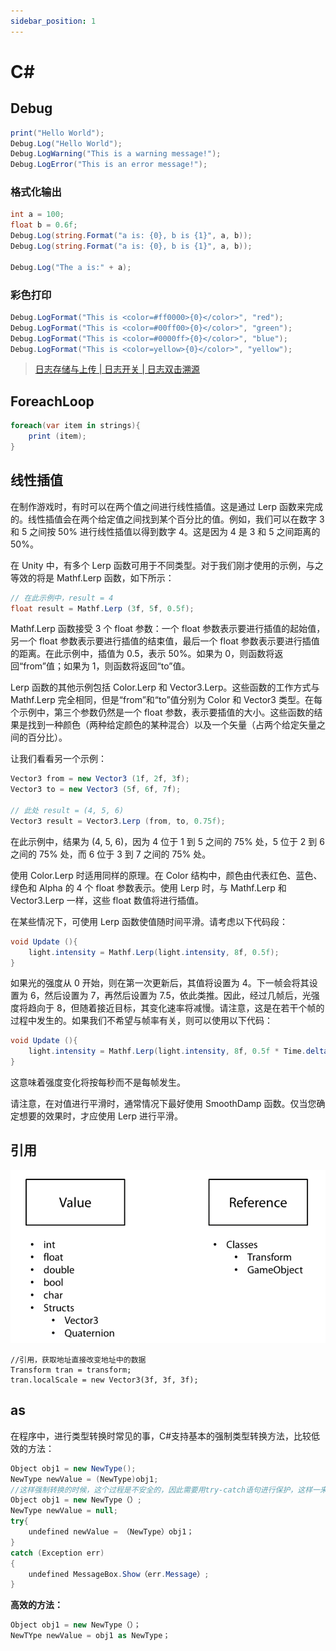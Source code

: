 ```yaml
---
sidebar_position: 1
---
```


# C#

## Debug

```c#
print("Hello World");
Debug.Log("Hello World");
Debug.LogWarning("This is a warning message!");
Debug.LogError("This is an error message!");
```

### 格式化输出

```c#
int a = 100;
float b = 0.6f;
Debug.Log(string.Format("a is: {0}, b is {1}", a, b));
Debug.Log(string.Format("a is: {0}, b is {1}", a, b));

Debug.Log("The a is:" + a);
```

### 彩色打印

```c#
Debug.LogFormat("This is <color=#ff0000>{0}</color>", "red");
Debug.LogFormat("This is <color=#00ff00>{0}</color>", "green");
Debug.LogFormat("This is <color=#0000ff>{0}</color>", "blue");
Debug.LogFormat("This is <color=yellow>{0}</color>", "yellow");
```

> [日志存储与上传 | 日志开关 | 日志双击溯源](https://blog.csdn.net/linxinfa/article/details/119280053)

## ForeachLoop

```c#
foreach(var item in strings){
    print (item);
}
```

## 线性插值

在制作游戏时，有时可以在两个值之间进行线性插值。这是通过 Lerp 函数来完成的。线性插值会在两个给定值之间找到某个百分比的值。例如，我们可以在数字 3 和 5 之间按 50% 进行线性插值以得到数字 4。这是因为 4 是 3 和 5 之间距离的 50%。

在 Unity 中，有多个 Lerp 函数可用于不同类型。对于我们刚才使用的示例，与之等效的将是 Mathf.Lerp 函数，如下所示：

```c#
// 在此示例中，result = 4
float result = Mathf.Lerp (3f, 5f, 0.5f);
```

Mathf.Lerp 函数接受 3 个 float 参数：一个 float 参数表示要进行插值的起始值，另一个 float 参数表示要进行插值的结束值，最后一个 float 参数表示要进行插值的距离。在此示例中，插值为 0.5，表示 50%。如果为 0，则函数将返回“from”值；如果为 1，则函数将返回“to”值。

Lerp 函数的其他示例包括 Color.Lerp 和 Vector3.Lerp。这些函数的工作方式与 Mathf.Lerp 完全相同，但是“from”和“to”值分别为 Color 和 Vector3 类型。在每个示例中，第三个参数仍然是一个 float 参数，表示要插值的大小。这些函数的结果是找到一种颜色（两种给定颜色的某种混合）以及一个矢量（占两个给定矢量之间的百分比）。

让我们看看另一个示例：

```c#
Vector3 from = new Vector3 (1f, 2f, 3f);
Vector3 to = new Vector3 (5f, 6f, 7f);

// 此处 result = (4, 5, 6)
Vector3 result = Vector3.Lerp (from, to, 0.75f);
```

在此示例中，结果为 (4, 5, 6)，因为 4 位于 1 到 5 之间的 75% 处，5 位于 2 到 6 之间的 75% 处，而 6 位于 3 到 7 之间的 75% 处。

使用 Color.Lerp 时适用同样的原理。在 Color 结构中，颜色由代表红色、蓝色、绿色和 Alpha 的 4 个 float 参数表示。使用 Lerp 时，与 Mathf.Lerp 和 Vector3.Lerp 一样，这些 float 数值将进行插值。

在某些情况下，可使用 Lerp 函数使值随时间平滑。请考虑以下代码段：

```c#
void Update (){
    light.intensity = Mathf.Lerp(light.intensity, 8f, 0.5f);
}
```

如果光的强度从 0 开始，则在第一次更新后，其值将设置为 4。下一帧会将其设置为 6，然后设置为 7，再然后设置为 7.5，依此类推。因此，经过几帧后，光强度将趋向于 8，但随着接近目标，其变化速率将减慢。请注意，这是在若干个帧的过程中发生的。如果我们不希望与帧率有关，则可以使用以下代码：

```c#
void Update (){
    light.intensity = Mathf.Lerp(light.intensity, 8f, 0.5f * Time.deltaTime);
}
```

这意味着强度变化将按每秒而不是每帧发生。

请注意，在对值进行平滑时，通常情况下最好使用 SmoothDamp 函数。仅当您确定想要的效果时，才应使用 Lerp 进行平滑。

## 引用

![image-20220426185903324](src/image-20220426185903324.png)

```
//引用，获取地址直接改变地址中的数据
Transform tran = transform;
tran.localScale = new Vector3(3f, 3f, 3f);
```

## as

在程序中，进行类型转换时常见的事，C#支持基本的强制类型转换方法，比较低效的方法：

```c#
Object obj1 = new NewType();
NewType newValue = (NewType)obj1;
//这样强制转换的时候，这个过程是不安全的，因此需要用try-catch语句进行保护，这样一来，比较安全的代码方式应如下所示：
Object obj1 = new NewType（）;
NewType newValue = null;
try{
    undefined newValue = （NewType）obj1；
}
catch (Exception err)
{
    undefined MessageBox.Show（err.Message）;
}
```

**高效的方法：**

```c#
Object obj1 = new NewType（）；
NewTYpe newValue = obj1 as NewType；
```
